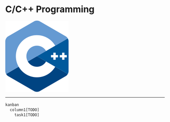 # C/C++ Programming

![iso_cpp_logo](./assets/iso_cpp_logo.png)

---

```mermaid
kanban
  column1[TODO]
    task1[TODO]
```
